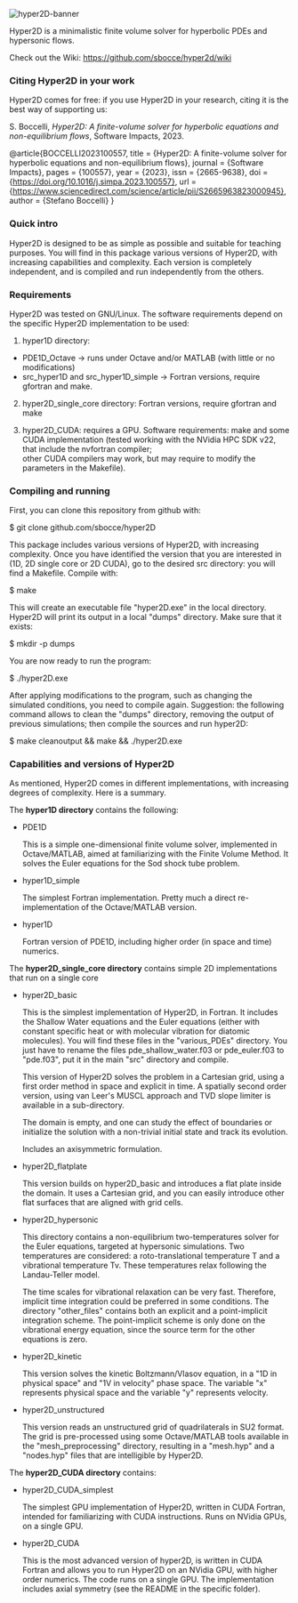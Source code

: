 ![hyper2D-banner](https://raw.githubusercontent.com/wiki/sbocce/hyper2d/imgs/hyper2D_banner.png)

Hyper2D is a minimalistic finite volume solver for hyperbolic PDEs and hypersonic flows.

Check out the Wiki: 
https://github.com/sbocce/hyper2d/wiki

### Citing Hyper2D in your work

Hyper2D comes for free: if you use Hyper2D in your research, citing it is the best way of supporting us:

S. Boccelli, _Hyper2D: A finite-volume solver for hyperbolic equations and non-equilibrium flows_, Software Impacts, 2023.

@article{BOCCELLI2023100557,
title = {Hyper2D: A finite-volume solver for hyperbolic equations and non-equilibrium flows},
journal = {Software Impacts},
pages = {100557},
year = {2023},
issn = {2665-9638},
doi = {https://doi.org/10.1016/j.simpa.2023.100557},
url = {https://www.sciencedirect.com/science/article/pii/S2665963823000945},
author = {Stefano Boccelli}
}

### Quick intro

Hyper2D is designed to be as simple as possible and suitable for teaching purposes.
You will find in this package various versions of Hyper2D, with increasing capabilities and complexity.
Each version is completely independent, and is compiled and run independently from the others.

### Requirements

Hyper2D was tested on GNU/Linux. The software requirements depend on the specific Hyper2D 
implementation to be used:

1. hyper1D directory:

  - PDE1D_Octave -> runs under Octave and/or MATLAB (with little or no modifications)
  - src_hyper1D and src_hyper1D_simple -> Fortran versions, require gfortran and make.

2. hyper2D_single_core directory: Fortran versions, require gfortran and make

3. hyper2D_CUDA: requires a GPU. Software requirements: make and some CUDA implementation 
  (tested working with the NVidia HPC SDK v22, that include the nvfortran compiler;  
  other CUDA compilers may work, but may require to modify the parameters in the Makefile).

### Compiling and running

First, you can clone this repository from github with:

$ git clone github.com/sbocce/hyper2D

This package includes various versions of Hyper2D, with increasing complexity. 
Once you have identified the version that you are interested in (1D, 2D single core or 
2D CUDA), go to the desired src directory: you will find a Makefile. Compile with:

$ make

This will create an executable file "hyper2D.exe" in the local directory.
Hyper2D will print its output in a local "dumps" directory. Make sure that it
exists: 

$ mkdir -p dumps

You are now ready to run the program:

$ ./hyper2D.exe

After applying modifications to the program, such as changing the simulated conditions,
you need to compile again.
Suggestion:
the following command allows to clean the "dumps" directory, removing the output
of previous simulations; then compile the sources and run hyper2D:

$ make cleanoutput && make && ./hyper2D.exe

### Capabilities and versions of Hyper2D

As mentioned, Hyper2D comes in different implementations, with increasing degrees of complexity.
Here is a summary. 

The **hyper1D directory** contains the following:

* PDE1D

  This is a simple one-dimensional finite volume solver, implemented in Octave/MATLAB,
  aimed at familiarizing with the Finite Volume Method. It solves the Euler equations 
  for the Sod shock tube problem.

* hyper1D_simple

  The simplest Fortran implementation. Pretty much a direct re-implementation of the 
  Octave/MATLAB version.

* hyper1D

  Fortran version of PDE1D, including higher order (in space and time) numerics.

The **hyper2D_single_core directory** contains simple 2D implementations that run on a single core 

* hyper2D_basic

  This is the simplest implementation of Hyper2D, in Fortran. It includes the Shallow 
  Water equations and the Euler equations (either with constant specific heat or with 
  molecular vibration for diatomic molecules). You will find these files in the 
  "various_PDEs" directory. You just have to rename the files  pde_shallow_water.f03 
  or pde_euler.f03 to "pde.f03", put it in the main "src" directory and compile.
 
  This version of Hyper2D solves the problem in a Cartesian grid, using a first order 
  method  in space and explicit in time. A spatially second order version, using 
  van Leer's MUSCL approach and TVD slope limiter is available in a sub-directory.
 
  The domain is empty, and one can study the effect of boundaries or initialize the 
  solution with a non-trivial initial state and track its evolution.

  Includes an axisymmetric formulation.

* hyper2D_flatplate

  This version builds on hyper2D_basic and introduces a flat plate inside the domain.
  It uses a Cartesian grid, and you can easily introduce other flat surfaces that
  are aligned with grid cells. 
 
* hyper2D_hypersonic

  This directory contains a non-equilibrium two-temperatures solver for the Euler 
  equations, targeted at hypersonic simulations. Two temperatures are considered: 
  a roto-translational temperature T and a vibrational temperature Tv. 
  These temperatures relax following the Landau-Teller model.
  
  The time scales for vibrational relaxation can be very fast. Therefore, implicit time
  integration could be preferred in some conditions. The directory "other_files" contains
  both an explicit and a point-implicit integration scheme. The point-implicit scheme
  is only done on the vibrational energy equation, since the source term for the other
  equations is zero.

* hyper2D_kinetic
  
  This version solves the kinetic Boltzmann/Vlasov equation, in a "1D in physical space" 
  and "1V in velocity" phase space. The variable "x" represents physical space and 
  the variable "y" represents velocity.

* hyper2D_unstructured
  
  This version reads an unstructured grid of quadrilaterals in SU2 format. The grid
  is pre-processed using some Octave/MATLAB tools available in the "mesh_preprocessing"
  directory, resulting in a "mesh.hyp" and a "nodes.hyp" files that are intelligible 
  by Hyper2D.

The **hyper2D_CUDA directory** contains:

* hyper2D_CUDA_simplest

  The simplest GPU implementation of Hyper2D, written in CUDA Fortran, intended for 
  familiarizing with CUDA instructions. Runs on NVidia GPUs, on a single GPU.

* hyper2D_CUDA
 
  This is the most advanced version of hyper2D, is written in CUDA Fortran and allows 
  you to run Hyper2D on an NVidia GPU, with higher order numerics. 
  The code runs on a single GPU. The implementation includes axial symmetry (see the 
  README in the specific folder).


